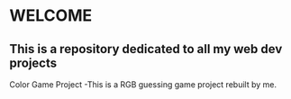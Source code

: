 # WELCOME
## This is a repository dedicated to all my web dev projects

Color Game Project -This is a RGB guessing game project rebuilt by me.
